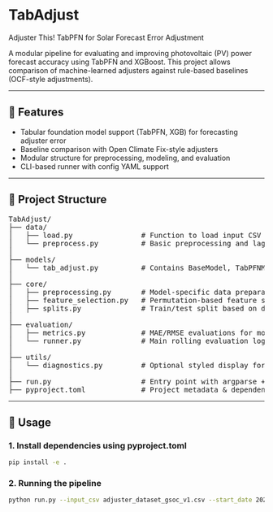 # TabAdjust
Adjuster This! TabPFN for Solar Forecast Error Adjustment

A modular pipeline for evaluating and improving photovoltaic (PV) power forecast accuracy using TabPFN and XGBoost. This project allows comparison of machine-learned adjusters against rule-based baselines (OCF-style adjustments).

---

## 🔧 Features

- Tabular foundation model support (TabPFN, XGB) for forecasting adjuster error
- Baseline comparison with Open Climate Fix-style adjusters
- Modular structure for preprocessing, modeling, and evaluation
- CLI-based runner with config YAML support

---

## 📁 Project Structure
<pre>
TabAdjust/
├── data/
│   ├── load.py                # Function to load input CSV
│   └── preprocess.py          # Basic preprocessing and lag feature generation
│
├── models/
│   └── tab_adjust.py          # Contains BaseModel, TabPFNModel, and XGBModel
│
├── core/
│   ├── preprocessing.py       # Model-specific data preparation
│   ├── feature_selection.py   # Permutation-based feature selection
│   ├── splits.py              # Train/test split based on dates
│
├── evaluation/
│   ├── metrics.py             # MAE/RMSE evaluations for model & OCF
│   └── runner.py              # Main rolling evaluation logic
│
├── utils/
│   └── diagnostics.py         # Optional styled display for notebooks
│
├── run.py                     # Entry point with argparse + YAML config
├── pyproject.toml             # Project metadata & dependencies
</pre>



---

## 🚀 Usage

### 1. Install dependencies using pyproject.toml

```bash
pip install -e .
```

### 2. Running the pipeline

```bash
python run.py --input_csv adjuster_dataset_gsoc_v1.csv --start_date 2024-08-01 --model_type xgboost --output_prefix results_xgb
```

